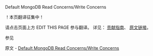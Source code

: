  Default MongoDB Read Concerns/Write Concerns

 ！本页翻译征集中！

请点击页面上方 EDIT THIS PAGE 参与翻译。
详见：
[贡献指南]( https://github.com/JinMuInfo/MongoDB-Manual-zh/blob/master/CONTRIBUTING.md )、
[原文链接](  https://docs.mongodb.com/manual/reference/mongodb-defaults/  )。

 参见

原文 - [Default MongoDB Read Concerns/Write Concerns]( https://docs.mongodb.com/manual/reference/mongodb-defaults/ )

